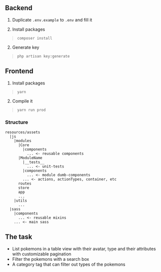 ## Backend
1. Duplicate `.env.example` to `.env` and fill it

1. Install packages 
>``composer install``

2. Generate key
>``php artisan key:generate ``

## Frontend

1. Install packages
>``yarn``

2. Compile it
>``yarn run prod``

### Structure
```
resources/assets
  |js
    |modules
      |Core
        |components
          ... <- reusable components
      |ModuleName
        |__tests__
          ... <- unit-tests
        |components
          ... <- module dumb-components
        ... <- actions, actionTypes, container, etc
      routes
      store
      app
      ...
    |utils
      ...
  |sass
    |components
      ... <- reusable mixins
    ... <- main sass
```

## The task

* List pokemons in a table view with their avatar, type and their attributes with customizable pagination
* Filter the pokemons with a search box
* A category tag that can filter out types of the pokemons
